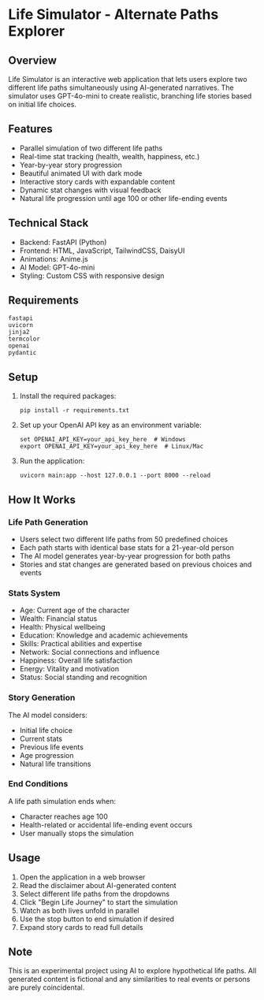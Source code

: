 # Life Simulator - Alternate Paths Explorer

## Overview
Life Simulator is an interactive web application that lets users explore two different life paths simultaneously using AI-generated narratives. The simulator uses GPT-4o-mini to create realistic, branching life stories based on initial life choices.

## Features
- Parallel simulation of two different life paths
- Real-time stat tracking (health, wealth, happiness, etc.)
- Year-by-year story progression
- Beautiful animated UI with dark mode
- Interactive story cards with expandable content
- Dynamic stat changes with visual feedback
- Natural life progression until age 100 or other life-ending events

## Technical Stack
- Backend: FastAPI (Python)
- Frontend: HTML, JavaScript, TailwindCSS, DaisyUI
- Animations: Anime.js
- AI Model: GPT-4o-mini
- Styling: Custom CSS with responsive design

## Requirements
```
fastapi
uvicorn
jinja2
termcolor
openai
pydantic
```

## Setup
1. Install the required packages:
   ```
   pip install -r requirements.txt
   ```

2. Set up your OpenAI API key as an environment variable:
   ```
   set OPENAI_API_KEY=your_api_key_here  # Windows
   export OPENAI_API_KEY=your_api_key_here  # Linux/Mac
   ```

3. Run the application:
   ```
   uvicorn main:app --host 127.0.0.1 --port 8000 --reload
   ```

## How It Works

### Life Path Generation
- Users select two different life paths from 50 predefined choices
- Each path starts with identical base stats for a 21-year-old person
- The AI model generates year-by-year progression for both paths
- Stories and stat changes are generated based on previous choices and events

### Stats System
- Age: Current age of the character
- Wealth: Financial status
- Health: Physical wellbeing
- Education: Knowledge and academic achievements
- Skills: Practical abilities and expertise
- Network: Social connections and influence
- Happiness: Overall life satisfaction
- Energy: Vitality and motivation
- Status: Social standing and recognition

### Story Generation
The AI model considers:
- Initial life choice
- Current stats
- Previous life events
- Age progression
- Natural life transitions

### End Conditions
A life path simulation ends when:
- Character reaches age 100
- Health-related or accidental life-ending event occurs
- User manually stops the simulation

## Usage
1. Open the application in a web browser
2. Read the disclaimer about AI-generated content
3. Select different life paths from the dropdowns
4. Click "Begin Life Journey" to start the simulation
5. Watch as both lives unfold in parallel
6. Use the stop button to end simulation if desired
7. Expand story cards to read full details

## Note
This is an experimental project using AI to explore hypothetical life paths. All generated content is fictional and any similarities to real events or persons are purely coincidental. 
